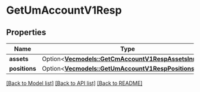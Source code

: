 # GetUmAccountV1Resp

## Properties

Name | Type | Description | Notes
------------ | ------------- | ------------- | -------------
**assets** | Option<[**Vec<models::GetCmAccountV1RespAssetsInner>**](GetCmAccountV1Resp_assets_inner.md)> |  | [optional]
**positions** | Option<[**Vec<models::GetUmAccountV1RespPositionsInner>**](GetUmAccountV1Resp_positions_inner.md)> |  | [optional]

[[Back to Model list]](../README.md#documentation-for-models) [[Back to API list]](../README.md#documentation-for-api-endpoints) [[Back to README]](../README.md)


